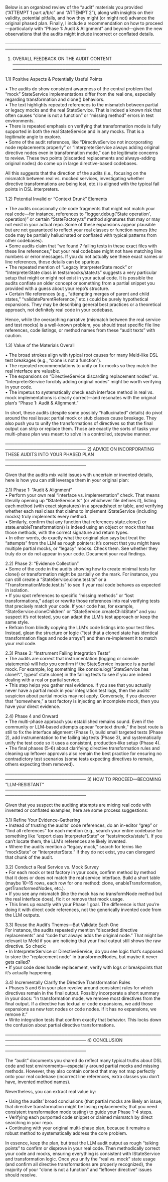 Below is an organized review of the “audit” materials you provided (“ATTEMPT 1 part a/b/c” and “ATTEMPT 2”), along with insights on their validity, potential pitfalls, and how they might (or might not) advance the original phased plan. Finally, I include a recommendation on how to proceed—particularly with “Phase 1: Audit & Alignment” and beyond—given the new observations that the audits might include incorrect or conflated details.

────────────────────────────────────────────────────────────────────────────
1) OVERALL FEEDBACK ON THE AUDIT CONTENT
────────────────────────────────────────────────────────────────────────────

1.1) Positive Aspects & Potentially Useful Points

• The audits do show consistent awareness of the central problem that “mock” StateService implementations differ from the real one, especially regarding transformation and clone() behaviors.  
• The text highlights repeated references to the mismatch between partial or legacy mocks and the real StateService. That is indeed a known risk that often causes “clone is not a function” or “missing method” errors in test environments.  
• There is repeated emphasis on verifying that transformation mode is fully supported in both the real StateService and in any mocks. That is a legitimate angle to explore.  
• Some of the audit references, like “DirectiveService not incorporating node replacements properly” or “InterpreterService always adding original directive nodes even in transformation mode,” can be legitimate concerns to review. These two points (discarded replacements and always-adding original nodes) do come up in large directive-based codebases.

All this suggests that the direction of the audits (i.e., focusing on the mismatch between real vs. mocked services, investigating whether directive transformations are being lost, etc.) is aligned with the typical fail points in DSL interpreters.

1.2) Potential Invalid or “Context Drunk” Elements

• The audits occasionally cite code fragments that might not match your real code—for instance, references to “logger.debug('State operation', operation)” or certain “StateFactory.ts” method signatures that may or may not exist in your actual repo. Some of these expansions appear plausible but are not guaranteed to reflect your real classes or function names (the code may be partially hallucinated or conflated with typical patterns from other codebases).  
• Some audits claim that “we found 7 failing tests in these exact files with these line references,” but your real codebase might not have matching line numbers or error messages. If you do not actually see these exact names or line references, those details can be spurious.  
• The repeated mention of “Legacy InterpreterState mock” or “InterpreterState class in tests/mocks/state.ts” suggests a very particular setup that might or might not exist in your actual code. It is possible the audits conflate an older concept or something from a partial snippet you provided with a guess about your repo’s structure.  
• Certain file references (e.g., “attempting merges of parent and child states,” “validateParentReference,” etc.) could be purely hypothetical expansions. They may be describing general best practices or a theoretical approach, not definitely real code in your codebase.

Hence, while the overarching narrative (mismatch between the real service and test mocks) is a well-known problem, you should treat specific file line references, code listings, or method names from these “audit texts” with caution.

1.3) Value of the Materials Overall

• The broad strokes align with typical root causes for many Meld-like DSL test breakages (e.g., “clone is not a function”).  
• The repeated recommendations to unify or fix mocks so they match the real interface are valuable.  
• The expansions on “DirectiveService discarding replacement nodes” vs. “InterpreterService forcibly adding original nodes” might be worth verifying in your code.  
• The impetus to systematically check each interface method in real vs. mock implementations is clearly correct—and resonates with the original plan’s “Phase 1: Audit & Alignment.”  

In short, these audits (despite some possibly “hallucinated” details) do pivot around the real issue: partial mock or stub classes cause breakage. They also push you to unify the transformations of directives so that the final output can strip or replace them. Those are exactly the sorts of tasks your multi-phase plan was meant to solve in a controlled, stepwise manner.

────────────────────────────────────────────────────────────────────────────
2) ADVICE ON INCORPORATING THESE AUDITS INTO YOUR PHASED PLAN
────────────────────────────────────────────────────────────────────────────

Given that the audits mix valid issues with uncertain or invented details, here is how you can still leverage them in your original plan:

2.1) Phase 1: “Audit & Alignment”  
• Perform your own real “interface vs. implementation” check. That means literally opening up “IStateService.ts” (or whichever file defines it), listing each method (with exact signatures) in a spreadsheet or table, and verifying whether each real class that claims to implement IStateService (including mocks) truly implements every method.  
• Similarly, confirm that any function that references state.clone() or state.enableTransformation() is indeed using an object or mock that has those methods, with the correct signature and return types.  
• In other words, do exactly what the original plan says but treat the “attempts” from the LLM as rough pointers: it’s correct that you might have multiple partial mocks, or “legacy” mocks. Check them. See whether they truly do or do not appear in your code. Document your real findings.

2.2) Phase 2: “Evidence Collection”  
• Some of the code in the audits showing how to create minimal tests for clone() or transformation might be partially on the mark. For instance, you can still create a “StateService.clone.test.ts” or a “TransformationMode.test.ts” to see if your real code behaves as expected in isolation.  
• If you spot references to specific “missing methods” or “lost transformations,” adapt or rewrite those references into real verifying tests that precisely match your code. If your code has, for example, “StateService.cloneChildren” or “StateService.createChildState” and you suspect it’s not tested, you can adapt the LLM’s test approach or keep the same style.  
• Refrain from blindly copying the LLM’s code listings into your test files. Instead, glean the structure or logic (“test that a cloned state has identical transformation flags and node arrays”) and then re-implement it to match your real code.

2.3) Phase 3: “Instrument Failing Integration Tests”  
• The audits are correct that instrumentation (logging or console statements) will help you confirm if the StateService instance is a partial mock. For example, log something like console.log("StateService has clone?:", typeof state.clone) in the failing tests to see if you are indeed dealing with a real or partial service.  
• This step helps you gather real evidence. If you see that you actually never have a partial mock in your integration test logs, then the audits’ suspicion about partial mocks may not apply. Conversely, if you discover that “somewhere,” a test factory is injecting an incomplete mock, then you have your direct evidence.

2.4) Phase 4 and Onward  
• The multi-phase approach you established remains sound. Even if the community or LLM-based attempts appear “context drunk,” the best route is still to fix the interface alignment (Phase 1), build small targeted tests (Phase 2), add instrumentation to the failing big tests (Phase 3), and systematically unify the test code so it uses a consistent, production-like setup (Phase 4).  
• The final phases (5–6) about clarifying directive transformation rules and cleaning up leftover approvals also remain the best practice for ensuring no contradictory test scenarios (some tests expecting directives to remain, others expecting them removed).

────────────────────────────────────────────────────────────────────────────
3) HOW TO PROCEED—BECOMING “LLM-RESISTANT”
────────────────────────────────────────────────────────────────────────────

Given that you suspect the auditing attempts are mixing real code with invented or conflated examples, here are some process suggestions:

3.1) Refine Your Evidence-Gathering  
• Instead of trusting the audits’ code references, do an in-editor “grep” or “find all references” for each mention (e.g., search your entire codebase for something like “export class InterpreterState” or “tests/mocks/state”). If you can’t locate them, the LLM’s references are likely invented.  
• Where the audits mention a “legacy mock,” search for terms like “mockState” or “InterpreterState.” If they do not exist, you can disregard that chunk of the audit.

3.2) Conduct a Real Service vs. Mock Survey  
• For each mock or test factory in your code, confirm method by method that it does or does not match the real service interface. Build a short table (maybe 10–15 rows, each row for one method: clone, enableTransformation, getTransformedNodes, etc.).  
• If you see any mismatch (like the mock has no transformNode method but the real interface does), fix it or remove that mock usage.  
• This lines up exactly with your Phase 1 goal. The difference is that you’re doing it with direct code references, not the generically invented code from the LLM outputs.

3.3) Reuse the Audit’s Themes—But Validate Each One  
For instance, the audits repeatedly mention “discarded directive replacements” and “code that always adds the original node.” That might be relevant to Meld if you are noticing that your final output still shows the raw directive. So check:  
• In InterpreterService or DirectiveService, do you see logic that’s supposed to store the “replacement node” in transformedNodes, but maybe it never gets called?  
• If your code does handle replacement, verify with logs or breakpoints that it’s actually happening.

3.4) Incrementally Clarify the Directive Transformation Rules  
• Phases 5 and 6 in your plan revolve around consistent rules for which directives remain in the final output. Possibly incorporate a short summary in your docs: “In transformation mode, we remove most directives from the final output. If a directive has textual or code expansions, we add those expansions as new text nodes or code nodes. If it has no expansions, we remove it.”  
• Write integration tests that confirm exactly that behavior. This locks down the confusion about partial directive transformations.

────────────────────────────────────────────────────────────────────────────
4) CONCLUSION
────────────────────────────────────────────────────────────────────────────

The “audit” documents you shared do reflect many typical truths about DSL code and test environments—especially around partial mocks and missing methods. However, they also contain context that may not map perfectly onto your real codebase (incorrect line references, extra classes you don’t have, invented method names).

Nevertheless, you can extract real value by:

• Using the audits’ broad conclusions (that partial mocks are likely an issue; that directive transformation might be losing replacements; that you need consistent transformation mode testing) to guide your Phase 1–4 steps.  
• Verifying each purported code snippet or claimed mismatch by direct searching in your repo.  
• Continuing with your original multi-phase plan, because it remains a robust method to systematically address the core problem.

In essence, keep the plan, but treat the LLM audit output as rough “talking points” to confirm or disprove in your real code. Then methodically correct your code and mocks, ensuring everything is consistent with IStateService and transformation logic. Once you unify the “real vs. mock” state usage (and confirm all directive transformations are properly recognized), the majority of your “clone is not a function” and “leftover directive” issues should resolve.
